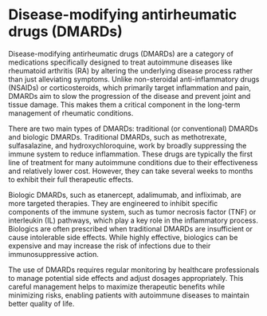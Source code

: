 [//]: # (
source: gpt-40
abbr: DMARD
tags: antirheumatics
)

# Disease-modifying antirheumatic drugs (DMARDs)

Disease-modifying antirheumatic drugs (DMARDs) are a category of medications specifically designed to treat autoimmune diseases like rheumatoid arthritis (RA) by altering the underlying disease process rather than just alleviating symptoms. Unlike non-steroidal anti-inflammatory drugs (NSAIDs) or corticosteroids, which primarily target inflammation and pain, DMARDs aim to slow the progression of the disease and prevent joint and tissue damage. This makes them a critical component in the long-term management of rheumatic conditions.

There are two main types of DMARDs: traditional (or conventional) DMARDs and biologic DMARDs. Traditional DMARDs, such as methotrexate, sulfasalazine, and hydroxychloroquine, work by broadly suppressing the immune system to reduce inflammation. These drugs are typically the first line of treatment for many autoimmune conditions due to their effectiveness and relatively lower cost. However, they can take several weeks to months to exhibit their full therapeutic effects.

Biologic DMARDs, such as etanercept, adalimumab, and infliximab, are more targeted therapies. They are engineered to inhibit specific components of the immune system, such as tumor necrosis factor (TNF) or interleukin (IL) pathways, which play a key role in the inflammatory process. Biologics are often prescribed when traditional DMARDs are insufficient or cause intolerable side effects. While highly effective, biologics can be expensive and may increase the risk of infections due to their immunosuppressive action.

The use of DMARDs requires regular monitoring by healthcare professionals to manage potential side effects and adjust dosages appropriately. This careful management helps to maximize therapeutic benefits while minimizing risks, enabling patients with autoimmune diseases to maintain better quality of life.
